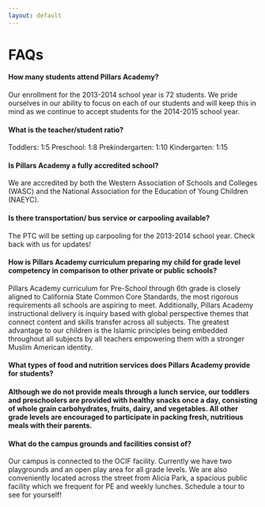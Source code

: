 ```yaml
---
layout: default
---
```


# FAQs

#### How many students attend Pillars Academy?

Our enrollment for the 2013-2014 school year is 72 students. We pride ourselves in our ability to focus on each of our students and will keep this in mind as we continue to accept students for the 2014-2015 school year.

#### What is the teacher/student ratio?

Toddlers: 1:5
Preschool: 1:8
Prekindergarten: 1:10
Kindergarten: 1:15

#### Is Pillars Academy a fully accredited school?

We are accredited by both the Western Association of Schools and Colleges (WASC) and the National Association for the Education of Young Children (NAEYC).

#### Is there transportation/ bus service or carpooling available?

The PTC will be setting up carpooling for the 2013-2014 school year. Check back with us for updates!

#### How is Pillars Academy curriculum preparing my child for grade level competency in comparison to other private or public schools?

Pillars Academy curriculum for Pre-School through 6th grade is closely aligned to California State Common Core Standards, the most rigorous requirements all schools are aspiring to meet. Additionally, Pillars Academy instructional delivery is inquiry based with global perspective themes that connect content and skills transfer across all subjects. The greatest advantage to our children is the Islamic principles being embedded throughout all subjects by all teachers empowering them with a stronger Muslim American identity.

#### What types of food and nutrition services does Pillars Academy provide for students?

#### Although we do not provide meals through a lunch service, our toddlers and preschoolers are provided with healthy snacks once a day, consisting of whole grain carbohydrates, fruits, dairy, and vegetables. All other grade levels are encouraged to participate in packing fresh, nutritious meals with their parents.

#### What do the campus grounds and facilities consist of?

Our campus is connected to the OCIF facility. Currently we have two playgrounds and an open play area for all grade levels. We are also conveniently located across the street from Alicia Park, a spacious public facility which we frequent for PE and weekly lunches. Schedule a tour to see for yourself!